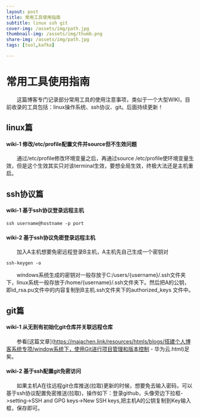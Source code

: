 ```yaml
---
layout: post
title: 常用工具使用指南
subtitle: linux ssh git
cover-img: /assets/img/path.jpg
thumbnail-img: /assets/img/thumb.png
share-img: /assets/img/path.jpg
tags: [tool,kafka]

---
```



# 常用工具使用指南

&emsp;&emsp;这篇博客专门记录部分常用工具的使用注意事项，类似于一个大型WIKI，目前收录的工具包括：linux操作系统、ssh协议、git。后面持续更新！

## linux篇

#### wiki-1 修改/etc/profile配置文件并source但不生效问题

&emsp;&emsp;通过/etc/profile修改环境变量之后，再通过source /etc/profile使环境变量生效，但是这个生效其实只对该terminal生效，要想全局生效，终极大法还是主机重启。

## ssh协议篇

#### wiki-1 基于ssh协议登录远程主机

```
ssh username@hostname -p port
```

#### wiki-2  基于ssh协议免密登录远程主机

&emsp;&emsp;加入A主机想要免密远程登录B主机，A主机先自己生成一个密钥对

```
ssh-keygen -o
```

&emsp;&emsp;windows系统生成的密钥对一般存放于C:/users/{username}/.ssh文件夹下，linux系统一般存放于/home/{username}/.ssh文件夹下。然后把A的公钥，即id_rsa.pu文件中的内容复制到B主机.ssh文件夹下的authorized_keys 文件中。

## git篇

#### wiki-1 从无到有初始化git仓库并关联远程仓库

&emsp;&emsp;参看[这篇文章](https://majachen.link/resources/htmls/blogs/搭建个人博客系统专项/window系统下，使用Git进行项目管理和版本控制 - 华为云.html)足矣。

#### wiki-2 基于ssh配置git免密访问

&emsp;&emsp;如果主机A在往远程git仓库推送(拉取)更新的时候，想要免去输入密码，可以基于ssh协议配置免密推送(拉取)，操作如下：登录github，头像旁边下拉框->setting->SSH and GPG keys->New SSH keys,把主机A的公钥复制到Key输入框，保存即可。





